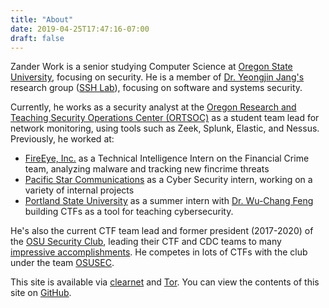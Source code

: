 ```yaml
---
title: "About"
date: 2019-04-25T17:47:16-07:00
draft: false
---
```


Zander Work is a senior studying Computer Science at [Oregon State University](https://www.oregonstate.edu/), focusing on security. He is a member of [Dr. Yeongjin Jang\'s](https://www.unexploitable.systems/) research group ([SSH Lab](https://ssh.unexploitable.systems/)), focusing on software and systems security.

Currently, he works as a security analyst at the [Oregon Research and Teaching Security Operations Center (ORTSOC)](https://uit.oregonstate.edu/ois) as a student team lead for network monitoring, using tools such as Zeek, Splunk, Elastic, and Nessus. Previously, he worked at:

* [FireEye, Inc.](https://www.fireeye.com) as a Technical Intelligence Intern on the Financial Crime team, analyzing malware and tracking new fincrime threats
* [Pacific Star Communications](https://pacstar.com/) as a Cyber Security intern, working on a variety of internal projects
* [Portland State University](https://www.pdx.edu/) as a summer intern with [Dr. Wu-Chang Feng](https://thefengs.com/wuchang/) building CTFs as a tool for teaching cybersecurity.

He's also the current CTF team lead and former president (2017-2020) of the [OSU Security Club](https://www.osusec.org/), leading their CTF and CDC teams to many [impressive accomplishments](https://www.osusec.org/accomplishments/). He competes in lots of CTFs with the club under the team [OSUSEC](https://ctftime.org/team/12858). 

This site is available via [clearnet](https://zanderwork.com) and [Tor](http://zandermuwtlu6gr4z4ey2bnogf56este6o742ydwytxp7qj772n3zuyd.onion/). You can view the contents of this site on [GitHub](https://github.com/captainGeech42/zanderwork.com).
